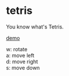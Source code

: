 # tetris
You know what's Tetris.

[demo](https://cptdoraemon.github.io/tetris/)

w: rotate\
a: move left\
d: move right\
s: move down
